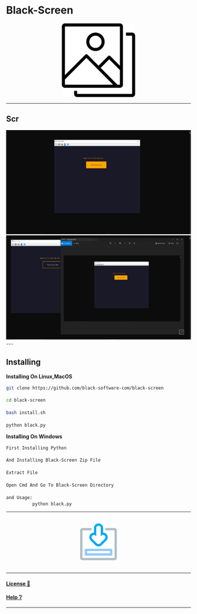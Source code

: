 # Black-Screen
<center>
<a href="https://github.com/black-software-com/black-screen" title="Black-Screen Logo" target="_top" >
<img src="./Scr/black-screen-logo.png" width=200 height=200 title="Black-Screen Logo">
</a>
</center>
<hr>

## Scr
<img src="./Scr/black-screen-scr.jpeg" title="Black-Screen Screen 1">

<img src="./Scr/black-screen-scr2.jpeg"  title="Black-Screen Screen 2">
---

## Installing
**Installing On Linux,MacOS**
``` sh
git clone https://github.com/black-software-com/black-screen

cd black-screen

bash install.sh

python black.py
```

**Installing On Windows**
``` txt
First Installing Python

And Installing Black-Screen Zip File

Extract File

Open Cmd And Go To Black-Screen Directory

and Usage:
          python black.py
```
---
<br>
<center>

<a href="https://github.com/black-software-Com/Black-Screen-Help/archive/refs/heads/master.zip" title="Download Black-Screen">
<img src="./Scr/download-logo.png" width=100 height=100 title="Download Black-Screen">
</a>
<br><br>
<a href="https://www.python.org/ftp/python/3.10.1/python-3.10.1-amd64.exe" title="Download Python" target="_top>
<img src="./Scr/python-logo.png" width=100 height=100 title="Download Python" >
</a>
</center>

---
#### [License 📝](https://github.com/black-software-Com/Black-Screen/blob/master/LICENSE)
#### [Help ❔](https://black-software-com.github.io/Black-Screen-Help/)
---
